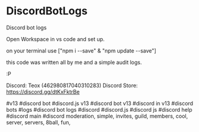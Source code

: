 # DiscordBotLogs
Discord bot logs


Open Workspace in vs code and set up.

on your terminal use ["npm i --save" & "npm update --save"]

this code was written all by me and a simple audit logs.

:P

Discord: Teox (462980817040310283)
Discord Store: https://discord.gg/dtKxFktrBe











#v13
#discord bot
#discord.js v13
#discord bot v13
#discord in v13
#discord bots
#logs
#discord bot logs
#discord 
#discord.js
#discord js
#discord help
#discord main
#discord moderation, simple, invites, guild, members, cool, server, servers, 8ball, fun, 
